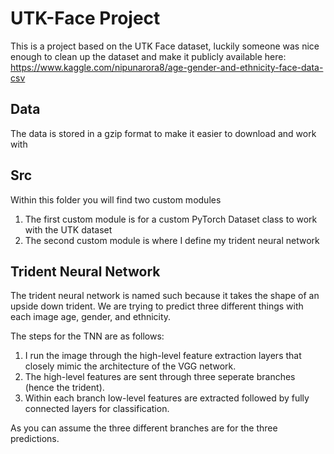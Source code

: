 # UTK-Face Project
This is a project based on the UTK Face dataset, luckily someone was nice enough to clean up the dataset
and make it publicly available here: https://www.kaggle.com/nipunarora8/age-gender-and-ethnicity-face-data-csv

## Data
The data is stored in a gzip format to make it easier to download and work with

## Src
Within this folder you will find two custom modules
1. The first custom module is for a custom PyTorch Dataset class to work with the UTK dataset
2. The second custom module is where I define my trident neural network

## Trident Neural Network
The trident neural network is named such because it takes the shape of an upside down trident.
We are trying to predict three different things with each image age, gender, and ethnicity.


The steps for the TNN are as follows:
1. I run the image through the high-level feature extraction layers that closely mimic the architecture of the VGG network.
2. The high-level features are sent through three seperate branches (hence the trident).
3. Within each branch low-level features are extracted followed by fully connected layers for classification.

As you can assume the three different branches are for the three predictions.
